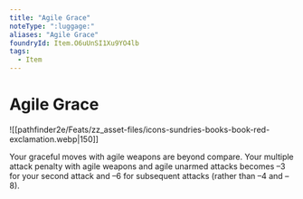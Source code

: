 ```yaml
---
title: "Agile Grace"
noteType: ":luggage:"
aliases: "Agile Grace"
foundryId: Item.O6uUnSI1Xu9YO4lb
tags:
  - Item
---
```


# Agile Grace
![[pathfinder2e/Feats/zz_asset-files/icons-sundries-books-book-red-exclamation.webp|150]]

Your graceful moves with agile weapons are beyond compare. Your multiple attack penalty with agile weapons and agile unarmed attacks becomes –3 for your second attack and –6 for subsequent attacks (rather than –4 and –8).
